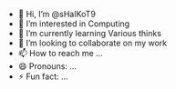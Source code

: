 - 👋 Hi, I’m @sHaIKoT9
- 👀 I’m interested in Computing
- 🌱 I’m currently learning Various thinks
- 💞️ I’m looking to collaborate on my work
- 📫 How to reach me ...
- 😄 Pronouns: ...
- ⚡ Fun fact: ...

<!---
sHaIKoT9/sHaIKoT9 is a ✨ special ✨ repository because its `README.md` (this file) appears on your GitHub profile.
You can click the Preview link to take a look at your changes.
--->
